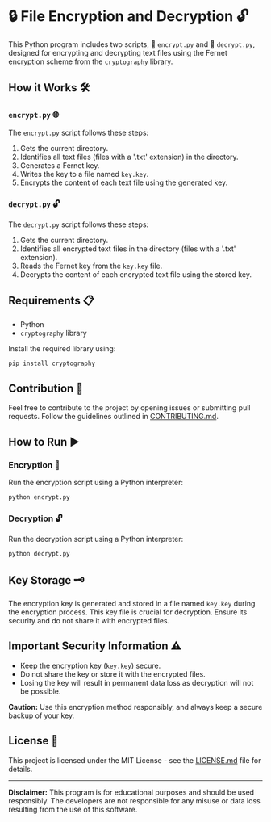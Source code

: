 # 🔒 File Encryption and Decryption 🔓

This Python program includes two scripts, 📜 `encrypt.py` and 📜 `decrypt.py`, designed for encrypting and decrypting text files using the Fernet encryption scheme from the `cryptography` library.

## How it Works 🛠️

### `encrypt.py` 🌐

The `encrypt.py` script follows these steps:

1. Gets the current directory.
2. Identifies all text files (files with a '.txt' extension) in the directory.
3. Generates a Fernet key.
4. Writes the key to a file named `key.key`.
5. Encrypts the content of each text file using the generated key.

### `decrypt.py` 🔓

The `decrypt.py` script follows these steps:

1. Gets the current directory.
2. Identifies all encrypted text files in the directory (files with a '.txt' extension).
3. Reads the Fernet key from the `key.key` file.
4. Decrypts the content of each encrypted text file using the stored key.

## Requirements 📋

- Python
- `cryptography` library

Install the required library using:

```bash
pip install cryptography
```

## Contribution 🤝

Feel free to contribute to the project by opening issues or submitting pull requests. Follow the guidelines outlined in [CONTRIBUTING.md](CONTRIBUTING.md).

## How to Run ▶️

### Encryption 🔐

Run the encryption script using a Python interpreter:

```bash
python encrypt.py
```

### Decryption 🔓

Run the decryption script using a Python interpreter:

```bash
python decrypt.py
```

## Key Storage 🗝️

The encryption key is generated and stored in a file named `key.key` during the encryption process. This key file is crucial for decryption. Ensure its security and do not share it with encrypted files.

## Important Security Information ⚠️

- Keep the encryption key (`key.key`) secure.
- Do not share the key or store it with the encrypted files.
- Losing the key will result in permanent data loss as decryption will not be possible.

**Caution:** Use this encryption method responsibly, and always keep a secure backup of your key.

## License 📄

This project is licensed under the MIT License - see the [LICENSE.md](LICENSE.md) file for details.

---

**Disclaimer:** This program is for educational purposes and should be used responsibly. The developers are not responsible for any misuse or data loss resulting from the use of this software.
